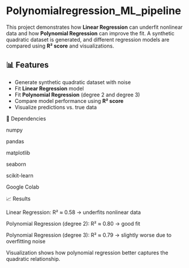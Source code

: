 # Polynomialregression_ML_pipeline
This project demonstrates how **Linear Regression** can underfit nonlinear data and how **Polynomial Regression** can improve the fit.   A synthetic quadratic dataset is generated, and different regression models are compared using **R² score** and visualizations.

## 📊 Features
- Generate synthetic quadratic dataset with noise
- Fit **Linear Regression** model
- Fit **Polynomial Regression** (degree 2 and degree 3)
- Compare model performance using **R² score**
- Visualize predictions vs. true data



🧰 Dependencies

numpy

pandas

matplotlib

seaborn

scikit-learn

Google Colab


📈 Results

Linear Regression: R² ≈ 0.58 → underfits nonlinear data

Polynomial Regression (degree 2): R² ≈ 0.80 → good fit

Polynomial Regression (degree 3): R² ≈ 0.79 → slightly worse due to overfitting noise

Visualization shows how polynomial regression better captures the quadratic relationship.
